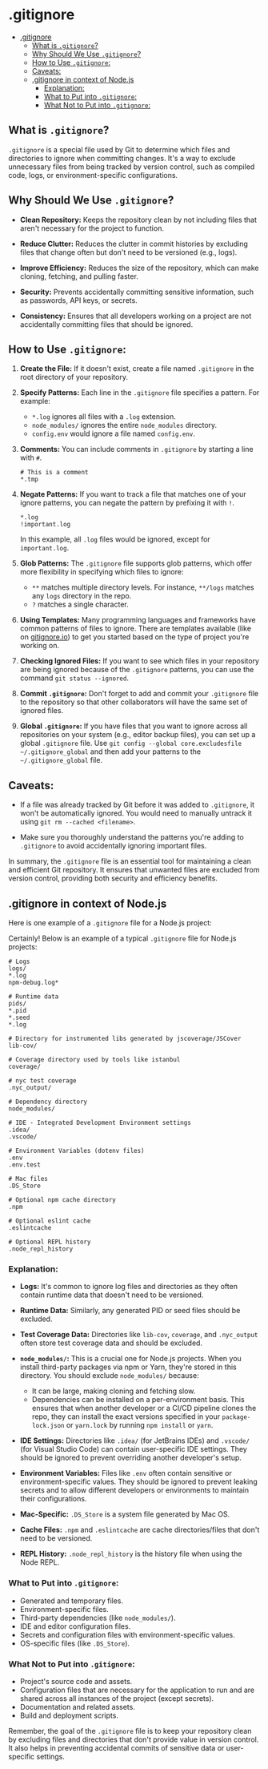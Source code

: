 # .gitignore

- [.gitignore](#gitignore)
  - [What is `.gitignore`?](#what-is-gitignore)
  - [Why Should We Use `.gitignore`?](#why-should-we-use-gitignore)
  - [How to Use `.gitignore`:](#how-to-use-gitignore)
  - [Caveats:](#caveats)
  - [.gitignore in context of Node.js](#gitignore-in-context-of-nodejs)
    - [Explanation:](#explanation)
    - [What to Put into `.gitignore`:](#what-to-put-into-gitignore)
    - [What Not to Put into `.gitignore`:](#what-not-to-put-into-gitignore)

## What is `.gitignore`?

`.gitignore` is a special file used by Git to determine which files and directories to ignore when committing changes. It's a way to exclude unnecessary files from being tracked by version control, such as compiled code, logs, or environment-specific configurations.

## Why Should We Use `.gitignore`?

- **Clean Repository:** Keeps the repository clean by not including files that aren't necessary for the project to function.

- **Reduce Clutter:** Reduces the clutter in commit histories by excluding files that change often but don't need to be versioned (e.g., logs).

- **Improve Efficiency:** Reduces the size of the repository, which can make cloning, fetching, and pulling faster.

- **Security:** Prevents accidentally committing sensitive information, such as passwords, API keys, or secrets.

- **Consistency:** Ensures that all developers working on a project are not accidentally committing files that should be ignored.

## How to Use `.gitignore`:

1. **Create the File:** If it doesn't exist, create a file named `.gitignore` in the root directory of your repository.

2. **Specify Patterns:** Each line in the `.gitignore` file specifies a pattern. For example:
   - `*.log` ignores all files with a `.log` extension.
   - `node_modules/` ignores the entire `node_modules` directory.
   - `config.env` would ignore a file named `config.env`.

3. **Comments:** You can include comments in `.gitignore` by starting a line with `#`.

   ```
   # This is a comment
   *.tmp
   ```

4. **Negate Patterns:** If you want to track a file that matches one of your ignore patterns, you can negate the pattern by prefixing it with `!`.

   ```
   *.log
   !important.log
   ```

   In this example, all `.log` files would be ignored, except for `important.log`.

5. **Glob Patterns:** The `.gitignore` file supports glob patterns, which offer more flexibility in specifying which files to ignore:
   - `**` matches multiple directory levels. For instance, `**/logs` matches any `logs` directory in the repo.
   - `?` matches a single character.

6. **Using Templates:** Many programming languages and frameworks have common patterns of files to ignore. There are templates available (like on [gitignore.io](https://www.gitignore.io/)) to get you started based on the type of project you're working on.

7. **Checking Ignored Files:** If you want to see which files in your repository are being ignored because of the `.gitignore` patterns, you can use the command `git status --ignored`.

8. **Commit `.gitignore`:** Don't forget to add and commit your `.gitignore` file to the repository so that other collaborators will have the same set of ignored files.

9. **Global `.gitignore`:** If you have files that you want to ignore across all repositories on your system (e.g., editor backup files), you can set up a global `.gitignore` file. Use `git config --global core.excludesfile ~/.gitignore_global` and then add your patterns to the `~/.gitignore_global` file.

## Caveats:

- If a file was already tracked by Git before it was added to `.gitignore`, it won't be automatically ignored. You would need to manually untrack it using `git rm --cached <filename>`.
  
- Make sure you thoroughly understand the patterns you're adding to `.gitignore` to avoid accidentally ignoring important files.

In summary, the `.gitignore` file is an essential tool for maintaining a clean and efficient Git repository. It ensures that unwanted files are excluded from version control, providing both security and efficiency benefits.

## .gitignore in context of Node.js

Here is one example of a `.gitignore` file for a Node.js project:

Certainly! Below is an example of a typical `.gitignore` file for Node.js projects:

```plaintext
# Logs
logs/
*.log
npm-debug.log*

# Runtime data
pids/
*.pid
*.seed
*.log

# Directory for instrumented libs generated by jscoverage/JSCover
lib-cov/

# Coverage directory used by tools like istanbul
coverage/

# nyc test coverage
.nyc_output/

# Dependency directory
node_modules/

# IDE - Integrated Development Environment settings
.idea/
.vscode/

# Environment Variables (dotenv files)
.env
.env.test

# Mac files
.DS_Store

# Optional npm cache directory
.npm

# Optional eslint cache
.eslintcache

# Optional REPL history
.node_repl_history
```

### Explanation:

- **Logs:** It's common to ignore log files and directories as they often contain runtime data that doesn't need to be versioned.

- **Runtime Data:** Similarly, any generated PID or seed files should be excluded.

- **Test Coverage Data:** Directories like `lib-cov`, `coverage`, and `.nyc_output` often store test coverage data and should be excluded.

- **`node_modules/`:** This is a crucial one for Node.js projects. When you install third-party packages via npm or Yarn, they're stored in this directory. You should exclude `node_modules/` because:
   - It can be large, making cloning and fetching slow.
   - Dependencies can be installed on a per-environment basis. This ensures that when another developer or a CI/CD pipeline clones the repo, they can install the exact versions specified in your `package-lock.json` or `yarn.lock` by running `npm install` or `yarn`.

- **IDE Settings:** Directories like `.idea/` (for JetBrains IDEs) and `.vscode/` (for Visual Studio Code) can contain user-specific IDE settings. They should be ignored to prevent overriding another developer's setup.

- **Environment Variables:** Files like `.env` often contain sensitive or environment-specific values. They should be ignored to prevent leaking secrets and to allow different developers or environments to maintain their configurations.

- **Mac-Specific:** `.DS_Store` is a system file generated by Mac OS.

- **Cache Files:** `.npm` and `.eslintcache` are cache directories/files that don't need to be versioned.

- **REPL History:** `.node_repl_history` is the history file when using the Node REPL.

### What to Put into `.gitignore`:

- Generated and temporary files.
- Environment-specific files.
- Third-party dependencies (like `node_modules/`).
- IDE and editor configuration files.
- Secrets and configuration files with environment-specific values.
- OS-specific files (like `.DS_Store`).

### What Not to Put into `.gitignore`:

- Project's source code and assets.
- Configuration files that are necessary for the application to run and are shared across all instances of the project (except secrets).
- Documentation and related assets.
- Build and deployment scripts.
  
Remember, the goal of the `.gitignore` file is to keep your repository clean by excluding files and directories that don't provide value in version control. It also helps in preventing accidental commits of sensitive data or user-specific settings.
